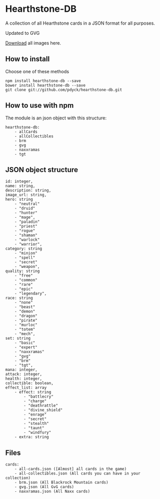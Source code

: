 # Hearthstone-DB

A collection of all Hearthstone cards in a JSON format for all purposes.

Updated to GVG

[Download](https://www.dropbox.com/s/l6je7qjjqeogkiz/hs-images.zip) all images here.

## How to install

Choose one of these methods

```
npm install hearthstone-db --save
bower install hearthstone-db --save
git clone git://github.com/pdyck/hearthstone-db.git
```

## How to use with npm

The module is an json object with this structure:

```
hearthstone-db:
	- allCards
	- allCollectibles
	- brm
	- gvg
	- naxxramas
	- tgt
```


## JSON object structure

```
id: integer,
name: string,
description: string,
image_url: string,
hero: string
	- "neutral"
	- "druid"
	- "hunter"
	- "mage",
	- "paladin"
	- "priest"
	- "rogue"
	- "shaman"
	- "warlock"
	- "warrior",
category: string
	- "minion"
	- "spell"
	- "secret"
	- "weapon",
quality: string
	- "free"
	- "common"
	- "rare"
	- "epic"
	- "legendary",
race: string
	- "none"
	- "beast"
	- "demon"
	- "dragon"
	- "pirate"
	- "murloc"
	- "totem"
	- "mech",
set: string
	- "basic"
	- "expert"
	- "naxxramas"
	- "gvg"
	- "brm"
	- "tgt",
mana: integer,
attack: integer,
health: integer,
collectible: boolean,
effect_list: array
	- effect: string
		- "battlecry"
		- "charge"
		- "deathrattle"
		- "divine_shield"
		- "enrage"
		- "secret"
		- "stealth"
		- "taunt"
		- "windfury"
	- extra: string
```

## Files

```
cards:
	- all-cards.json ([Almost] all cards in the game)
	- all-collectibles.json (All cards you can have in your collection)
	- brm.json (All Blackrock Mountain cards)
	- gvg.json (All GvG cards)
	- naxxramas.json (All Naxx cards)

```
